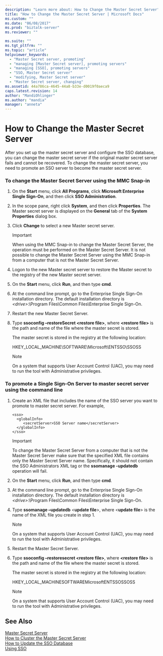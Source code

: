 ```yaml
---
description: "Learn more about: How to Change the Master Secret Server"
title: "How to Change the Master Secret Server | Microsoft Docs"
ms.custom: ""
ms.date: "06/08/2017"
ms.prod: "biztalk-server"
ms.reviewer: ""

ms.suite: ""
ms.tgt_pltfrm: ""
ms.topic: "article"
helpviewer_keywords: 
  - "Master Secret server, promoting"
  - "managing [Master Secret server], promoting servers"
  - "managing [SSO], promoting servers"
  - "SSO, Master Secret server"
  - "modifying, Master Secret server"
  - "Master Secret server, changing"
ms.assetid: 44a786ca-4645-44a8-b33e-d0019f0aeca9
caps.latest.revision: 14
author: "MandiOhlinger"
ms.author: "mandia"
manager: "anneta"
---
```

# How to Change the Master Secret Server
After you set up the master secret server and configure the SSO database, you can change the master secret server if the original master secret server fails and cannot be recovered. To change the master secret server, you need to promote an SSO server to become the master secret server.  
  
### To change the Master Secret Server using the MMC Snap-in  
  
1.  On the **Start** menu, click **All Programs**, click **Microsoft Enterprise Single Sign-On**, and then click **SSO Administration**.  
  
2.  In the scope pane, right click **System**, and then click **Properties**. The Master secret server is displayed on the **General** tab of the **System Properties** dialog box.  
  
3.  Click **Change** to select a new Master secret server.  
  
    > [!IMPORTANT]
    >  When using the MMC Snap-in to change the Master Secret Server, the operation must be performed on the Master Secret Server. It is not possible to change the Master Secret Server using the MMC Snap-in from a computer that is not the Master Secret Server.  
  
4.  Logon to the new Master secret server to restore the Master secret to the registry of the new Master secret server.  
  
5.  On the **Start** menu, click **Run**, and then type **cmd**.  
  
6.  At the command line prompt, go to the Enterprise Single Sign-On installation directory. The default installation directory is *\<drive\>*:\Program Files\Common Files\Enterprise Single Sign-On.  
  
7.  Restart the new Master Secret Server.  
  
8.  Type **ssoconfig –restoreSecret \<restore file\>**, where **\<restore file\>** is the path and name of the file where the master secret is stored.  
  
     The master secret is stored in the registry at the following location:  
  
     HKEY_LOCAL_MACHINE\SOFTWARE\Microsoft\ENTSSO\SSOSS  
  
    > [!NOTE]
    >  On a system that supports User Account Control (UAC), you may need to run the tool with Administrative privileges.  
  
### To promote a Single Sign-On Server to master secret server using the command line  
  
1.  Create an XML file that includes the name of the SSO server you want to promote to master secret server. For example,  
  
    ```  
    <sso>  
      <globalInfo>  
         <secretServer>SSO Server name</secretServer>  
      </globalInfo>  
    </sso>  
    ```  
  
    > [!IMPORTANT]
    >  To change the Master Secret Server from a computer that is not the Master Secret Server make sure that the specified XML file contains only the Master Secret Server name. Specifically, it should not contain the SSO Administrators XML tag or the **ssomanage -updatedb** operation will fail.  
  
2.  On the **Start** menu, click **Run**, and then type **cmd**.  
  
3.  At the command line prompt, go to the Enterprise Single Sign-On installation directory. The default installation directory is *\<drive\>*:\Program Files\Common Files\Enterprise Single Sign-On.  
  
4.  Type **ssomanage –updatedb** \<**update file**\>, where \<**update file**\> is the name of the XML file you create in step 1.  
  
    > [!NOTE]
    >  On a system that supports User Account Control (UAC), you may need to run the tool with Administrative privileges.  
  
5.  Restart the Master Secret Server.  
  
6.  Type **ssoconfig –restoresecret \<restore file\>**, where **\<restore file\>** is the path and name of the file where the master secret is stored.  
  
     The master secret is stored in the registry at the following location:  
  
     HKEY_LOCAL_MACHINESOFTWAREMicrosoftENTSSOSSOSS  
  
    > [!NOTE]
    >  On a system that supports User Account Control (UAC), you may need to run the tool with Administrative privileges.  
  
## See Also  
 [Master Secret Server](../core/master-secret-server.md)   
 [How to Cluster the Master Secret Server](../core/how-to-cluster-the-master-secret-server1.md)   
 [How to Update the SSO Database](../core/how-to-update-the-sso-database.md)   
 [Using SSO](../core/using-sso.md)
